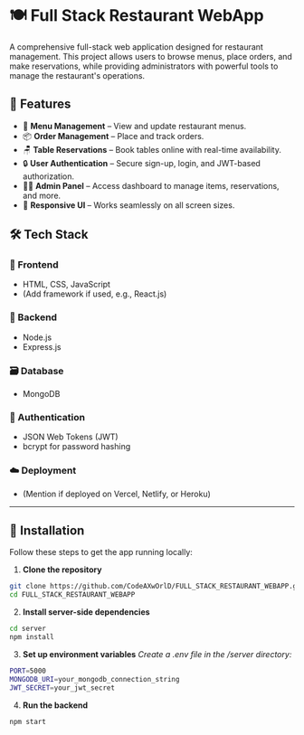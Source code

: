 # 🍽️ Full Stack Restaurant WebApp

A comprehensive full-stack web application designed for restaurant management. This project allows users to browse menus, place orders, and make reservations, while providing administrators with powerful tools to manage the restaurant's operations.

## 🚀 Features

- 🧾 **Menu Management** – View and update restaurant menus.
- 📦 **Order Management** – Place and track orders.
- 🪑 **Table Reservations** – Book tables online with real-time availability.
- 🔒 **User Authentication** – Secure sign-up, login, and JWT-based authorization.
- 🧑‍💼 **Admin Panel** – Access dashboard to manage items, reservations, and more.
- 📱 **Responsive UI** – Works seamlessly on all screen sizes.

## 🛠️ Tech Stack

### 🔧 Frontend
- HTML, CSS, JavaScript
- (Add framework if used, e.g., React.js)

### 🔩 Backend
- Node.js
- Express.js

### 🗃️ Database
- MongoDB

### 🔐 Authentication
- JSON Web Tokens (JWT)
- bcrypt for password hashing

### ☁️ Deployment
- (Mention if deployed on Vercel, Netlify, or Heroku)

---

## 🧰 Installation

Follow these steps to get the app running locally:

1. **Clone the repository**
```bash
git clone https://github.com/CodeAXwOrlD/FULL_STACK_RESTAURANT_WEBAPP.git
cd FULL_STACK_RESTAURANT_WEBAPP
```
2. **Install server-side dependencies**
```bash
cd server
npm install
```

3. **Set up environment variables**
*Create a .env file in the /server directory:*
```bash
PORT=5000
MONGODB_URI=your_mongodb_connection_string
JWT_SECRET=your_jwt_secret
```
4. **Run the backend**
```bash
npm start
```
